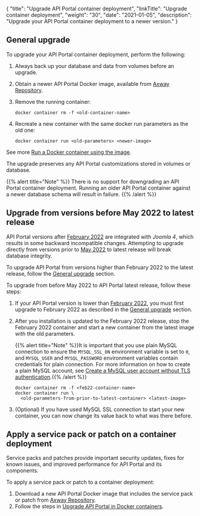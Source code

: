 {
"title": "Upgrade API Portal container deployment",
  "linkTitle": "Upgrade container deployment",
  "weight": "30",
  "date": "2021-01-05",
  "description": "Upgrade your API Portal container deployment to a newer version."
}

## General upgrade

To upgrade your API Portal container deployment, perform the following:

1. Always back up your database and data from volumes before an upgrade.
2. Obtain a newer API Portal Docker image, available from [Axway Repository](https://repository.axway.com).
3. Remove the running container:

    ```
    docker container rm -f <old-container-name>
    ```

4. Recreate a new container with the same docker run parameters as the old one:

    ```
    docker container run <old-parameters> <newer-image>
    ```

See more [Run a Docker container using the image](/docs/apim_installation/apiportal_docker/docker_portal_run_image/#run-a-docker-container-using-the-image).

The upgrade preserves any API Portal customizations stored in volumes or database.

{{% alert title="Note" %}}
There is no support for downgrading an API Portal container deployment. Running an older API Portal container against a newer database schema will result in failure.
{{% /alert %}}

## Upgrade from versions before May 2022 to latest release

API Portal versions after [February 2022](/docs/apim_relnotes/20220228_apip_relnotes/) are integrated with *Joomla 4*, which results in some backward incompatible changes. Attempting to upgrade directly from versions prior to [May 2022](/docs/apim_relnotes/20220530_apip_relnotes/) to latest release will break database integrity.

To upgrade API Portal from versions higher than February 2022 to the latest release, follow the [General upgrade](#general-upgrade) section.

To upgrade from before May 2022 to API Portal latest release, follow these steps:

1. If your API Portal version is lower than [February 2022](/docs/apim_relnotes/20220228_apip_relnotes/), you must first upgrade to February 2022 as described in the [General upgrade](#general-upgrade) section.
2. After you installation is updated to the February 2022 release, stop the February 2022 container and start a new container from the latest image with the old parameters.

    {{% alert title="Note" %}}It is important that you use plain MySQL connection to ensure the `MYSQL_SSL_ON` environment variable is set to `0`, and `MYSQL_USER` and `MYSQL_PASSWORD` environment variables contain credentials for plain connection. For more information on how to create a plain MySQL account, see [Create a MySQL user account without TLS authentication](/docs/apim_installation/apiportal_install/install_software_configure_database/#configure-a-user-account-without-authentication).{{% /alert %}}

    ```
    docker container rm -f <feb22-container-name>
    docker container run \
      <old-parameters-from-prior-to-latest-container> <latest-image>
    ```
3. (Optional) If you have used MySQL SSL connection to start your new container, you can now change its value back to what was there before.

## Apply a service pack or patch on a container deployment

Service packs and patches provide important security updates, fixes for known issues, and improved performance for API Portal and its components.

To apply a service pack or patch to a container deployment:

1. Download a new API Portal Docker image that includes the service pack or patch from [Axway Repository](https://repository.axway.com).
2. Follow the steps in [Upgrade API Portal in Docker containers](/docs/apim_installation/apiportal_docker/upgrade_docker/).
